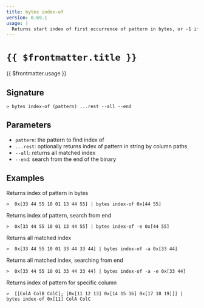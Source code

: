 ```yaml
---
title: bytes index-of
version: 0.69.1
usage: |
  Returns start index of first occurrence of pattern in bytes, or -1 if no match
---
```


# <code>{{ $frontmatter.title }}</code>

<div style='white-space: pre-wrap;'>{{ $frontmatter.usage }}</div>

## Signature

```> bytes index-of (pattern) ...rest --all --end```

## Parameters

 -  `pattern`: the pattern to find index of
 -  `...rest`: optionally returns index of pattern in string by column paths
 -  `--all`: returns all matched index
 -  `--end`: search from the end of the binary

## Examples

Returns index of pattern in bytes
```shell
>  0x[33 44 55 10 01 13 44 55] | bytes index-of 0x[44 55]
```

Returns index of pattern, search from end
```shell
>  0x[33 44 55 10 01 13 44 55] | bytes index-of -e 0x[44 55]
```

Returns all matched index
```shell
>  0x[33 44 55 10 01 33 44 33 44] | bytes index-of -a 0x[33 44]
```

Returns all matched index, searching from end
```shell
>  0x[33 44 55 10 01 33 44 33 44] | bytes index-of -a -e 0x[33 44]
```

Returns index of pattern for specific column
```shell
>  [[ColA ColB ColC]; [0x[11 12 13] 0x[14 15 16] 0x[17 18 19]]] | bytes index-of 0x[11] ColA ColC
```
